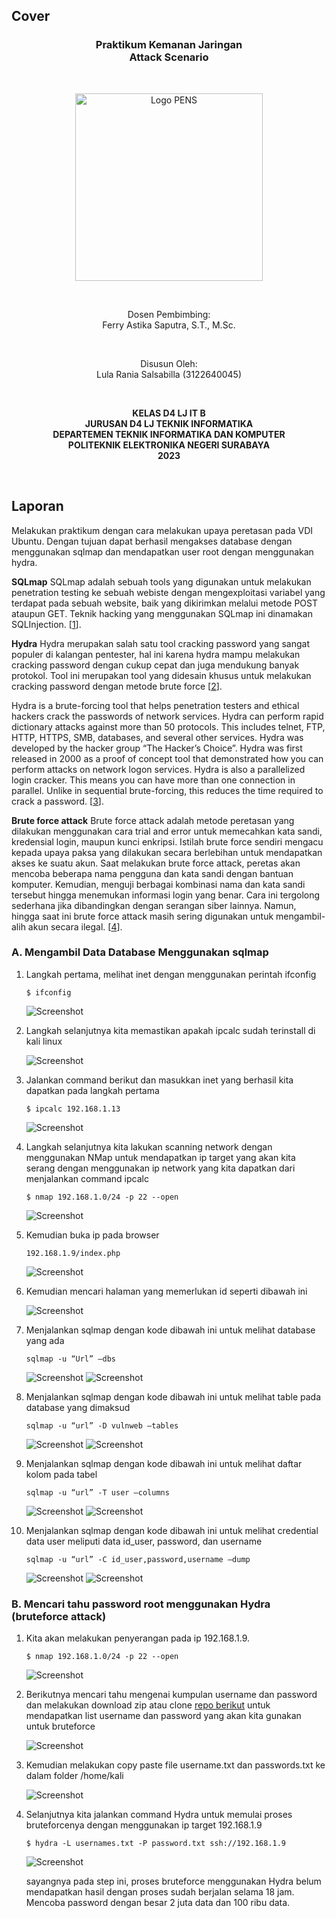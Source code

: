 ## Cover

<h3 align="center">
    <b>Praktikum Kemanan Jaringan</b><br>
   Attack Scenario
</h3>
<br>
<p align="center">
  <img src="../../public/logo_pens.png" alt="Logo PENS" width="300">
</p>
<br>
<p align="center">
    Dosen Pembimbing:<br>
    Ferry Astika Saputra, S.T., M.Sc.
</p>
<br>
<p align="center">
    Disusun Oleh:<br>
    Lula Rania Salsabilla (3122640045)
</p>
<br>
<p align="center">
    <b>
        KELAS D4 LJ IT B <br>
        JURUSAN D4 LJ TEKNIK INFORMATIKA <br>
        DEPARTEMEN TEKNIK INFORMATIKA DAN KOMPUTER <br> 
        POLITEKNIK ELEKTRONIKA NEGERI SURABAYA <br>
        2023
    </b>
</p>
<br>


## Laporan

Melakukan praktikum dengan cara melakukan upaya peretasan pada VDI Ubuntu. Dengan tujuan dapat berhasil mengakses database dengan menggunakan sqlmap dan mendapatkan user root dengan menggunakan hydra. 

**SQLmap** 
SQLmap adalah sebuah tools yang digunakan untuk melakukan penetration testing ke sebuah webiste dengan mengexploitasi variabel yang terdapat pada sebuah website, baik yang dikirimkan melalui metode POST ataupun GET. Teknik hacking yang menggunakan SQLmap ini dinamakan SQLInjection. [[1](https://www.rumahcode.org/74/Tutorial-SQLmap)].

**Hydra**
Hydra merupakan salah satu tool cracking password yang sangat populer di kalangan pentester, hal ini karena hydra mampu melakukan cracking password dengan cukup cepat dan juga mendukung banyak protokol. Tool ini merupakan tool yang didesain khusus untuk melakukan cracking password dengan metode brute force [[2](https://www.tutorialjaringan.com/2019/07/tutorial-cara-cracking-password-router-dengan-hydra.html)].

Hydra is a brute-forcing tool that helps penetration testers and ethical hackers crack the passwords of network services. Hydra can perform rapid dictionary attacks against more than 50 protocols. This includes telnet, FTP, HTTP, HTTPS, SMB, databases, and several other services. Hydra was developed by the hacker group “The Hacker’s Choice”. Hydra was first released in 2000 as a proof of concept tool that demonstrated how you can perform attacks on network logon services. Hydra is also a parallelized login cracker. This means you can have more than one connection in parallel. Unlike in sequential brute-forcing, this reduces the time required to crack a password. [[3](https://www.freecodecamp.org/news/how-to-use-hydra-pentesting-tutorial/)].

**Brute force attack** 
Brute force attack adalah metode peretasan yang dilakukan menggunakan cara trial and error untuk memecahkan kata sandi, kredensial login, maupun kunci enkripsi. Istilah brute force sendiri mengacu kepada upaya paksa yang dilakukan secara berlebihan untuk mendapatkan akses ke suatu akun. Saat melakukan brute force attack, peretas akan mencoba beberapa nama pengguna dan kata sandi dengan bantuan komputer. Kemudian, menguji berbagai kombinasi nama dan kata sandi tersebut hingga menemukan informasi login yang benar. Cara ini tergolong sederhana jika dibandingkan dengan serangan siber lainnya. Namun, hingga saat ini brute force attack masih sering digunakan untuk mengambil-alih akun secara ilegal. [[4](https://www.dewaweb.com/blog/apa-itu-brute-force-attack/)].

### A. Mengambil Data Database Menggunakan sqlmap

1. Langkah pertama, melihat inet dengan menggunakan perintah ifconfig

    ```$ ifconfig```

    ![Screenshot](images/1.png)

2. Langkah selanjutnya kita memastikan apakah ipcalc sudah terinstall di kali linux 

    ![Screenshot](images/2.png)

3. Jalankan command berikut dan masukkan inet yang berhasil kita dapatkan pada langkah pertama

    ```$ ipcalc 192.168.1.13```

    ![Screenshot](images/3.png)

4. Langkah selanjutnya kita lakukan scanning network dengan menggunakan NMap untuk mendapatkan ip target yang akan kita serang dengan menggunakan ip network yang kita dapatkan dari menjalankan command ipcalc

    ```$ nmap 192.168.1.0/24 -p 22 --open```

    ![Screenshot](images/4.png)

5. Kemudian buka ip pada browser

     ```192.168.1.9/index.php```

     ![Screenshot](images/5.jpg)

6. Kemudian mencari halaman yang memerlukan id seperti dibawah ini

    ![Screenshot](images/6.jpg)

7. Menjalankan sqlmap dengan kode dibawah ini untuk melihat database yang ada

    ```sqlmap -u “Url” –dbs```

     ![Screenshot](images/7.png)
     ![Screenshot](images/7-2.png)

8. Menjalankan sqlmap dengan kode dibawah ini untuk melihat table pada database yang dimaksud

    ```sqlmap -u “url” -D vulnweb –tables```

     ![Screenshot](images/8.png)
     ![Screenshot](images/8-2.png)

9. Menjalankan sqlmap dengan kode dibawah ini untuk melihat daftar kolom pada tabel

    ```sqlmap -u “url” -T user –columns```

     ![Screenshot](images/9.png)
     ![Screenshot](images/9-2.png)

10. Menjalankan sqlmap dengan kode dibawah ini untuk melihat credential data user meliputi data id_user, password, dan username

    ```sqlmap -u “url” -C id_user,password,username –dump```

     ![Screenshot](images/10.png)
     ![Screenshot](images/10-2.png)

### B. Mencari tahu password root menggunakan Hydra (bruteforce attack)

1. Kita akan melakukan penyerangan pada ip 192.168.1.9. 

    ```$ nmap 192.168.1.0/24 -p 22 --open```

    ![Screenshot](images/4.png)

2. Berikutnya mencari tahu mengenai kumpulan username dan password dan melakukan download zip atau clone [repo berikut](https://github.com/duyet/bruteforce-database) untuk mendapatkan list username dan password yang akan kita gunakan untuk bruteforce

    ![Screenshot](images/11.png)

3. Kemudian melakukan copy paste file username.txt dan passwords.txt ke dalam folder /home/kali

    ![Screenshot](images/12.png)

4. Selanjutnya kita jalankan command Hydra untuk memulai proses bruteforcenya dengan menggunakan ip target 192.168.1.9

    ```$ hydra -L usernames.txt -P password.txt ssh://192.168.1.9```

    ![Screenshot](images/13.png)

    sayangnya pada step ini, proses bruteforce menggunakan Hydra belum mendapatkan hasil dengan proses sudah berjalan selama 18 jam. Mencoba password dengan besar 2 juta data dan 100 ribu data.